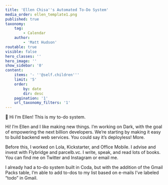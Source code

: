 ```yaml
---
title: 'Ellen Chisa''s Automated To-Do System'
media_order: ellen_template1.png
published: true
taxonomy:
    tag:
        - Calendar
    author:
        - 'Matt Hudson'
routable: true
visible: false
hero_classes: ''
hero_image: ''
show_sidebar: '0'
content:
    items: '- ''@self.children'''
    limit: '5'
    order:
        by: date
        dir: desc
    pagination: '1'
    url_taxonomy_filters: '1'
---
```


👋 Hi I’m Ellen! This is my to-do system.

Hi! I’m Ellen and I like making new things. I’m working on Dark, with the goal of empowering the next billion developers. We’re starting by making it easy to build backend web services. You could say it’s deployless! More.

Before this, I worked on Lola, Kickstarter, and Office Mobile. I advise and invest with Flybridge and parcelb.vc. I write, speak, and read lots of books. You can find me on Twitter and Instagram or email me.

I already had a to-do system built in Coda, but with the addition of the Gmail Packs table, I’m able to add to-dos to my list based on e-mails I’ve labeled “todo” in Gmail.